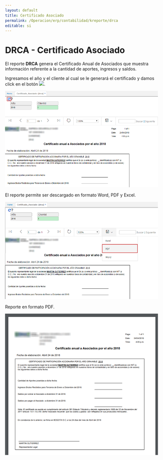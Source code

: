 ```yaml
---
layout: default
title: Certificado Asociado
permalink: /Operacion/erp/contabilidad/kreporte/drca
editable: si
---
```


# DRCA - Certificado Asociado

El reporte **DRCA** genera el Certificado Anual de Asociados que muestra información referente a la cantidad de aportes, ingresos y saldos.  

Ingresamos el año y el cliente al cual se le generará el certificado y damos click en el botón ![](actualizar.png).  

![](drca.png)

El reporte permite ser descargado en formato Word, PDF y Excel.  

![](drca1.png)

Reporte en formato PDF.  

![](drca2.png)
